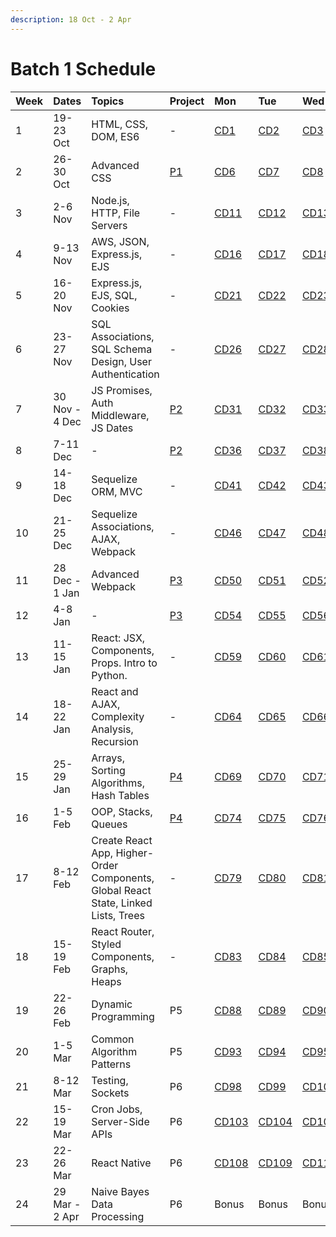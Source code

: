 ```yaml
---
description: 18 Oct - 2 Apr
---
```


# Batch 1 Schedule

| Week | Dates | Topics | Project | Mon | Tue | Wed | Thu | Fri |
| :--- | :--- | :--- | :--- | :--- | :--- | :--- | :--- | :--- |
| 1 | 19-23 Oct | HTML, CSS, DOM, ES6 | - | [CD1](course-days.md#cd1) | [CD2](course-days.md#cd2) | [CD3](course-days.md#cd3) | [CD4](course-days.md#cd4) | [CD5](course-days.md#cd5) |
| 2 | 26-30 Oct | Advanced CSS | [P1](../projects/project-1-video-poker.md) | [CD6](course-days.md#cd6) | [CD7](course-days.md#cd7) | [CD8](course-days.md#cd8) | [CD9](course-days.md#cd9) | [CD10](course-days.md#cd10) |
| 3 | 2-6 Nov | Node.js, HTTP, File Servers | - | [CD11](course-days.md#cd11) | [CD12](course-days.md#cd12) | [CD13](course-days.md#cd13) | [CD14](course-days.md#cd14) | [CD15](course-days.md#cd15) |
| 4 | 9-13 Nov | AWS, JSON, Express.js, EJS | - | [CD16](course-days.md#cd16) | [CD17](course-days.md#cd17) | [CD18](course-days.md#cd18) | [CD19](course-days.md#cd19) | [CD20](course-days.md#cd20) |
| 5 | 16-20 Nov | Express.js, EJS, SQL, Cookies | - | [CD21](course-days.md#cd21) | [CD22](course-days.md#cd22) | [CD23](course-days.md#cd23) | [CD24](course-days.md#cd24) | [CD25](course-days.md#cd25) |
| 6 | 23-27 Nov | SQL Associations, SQL Schema Design, User Authentication | - | [CD26](course-days.md#cd26) | [CD27](course-days.md#cd27) | [CD28](course-days.md#cd28) | [CD29](course-days.md#cd29) | [CD30](course-days.md#cd30) |
| 7 | 30 Nov - 4 Dec | JS Promises, Auth Middleware, JS Dates | [P2](../projects/project-2-server-side-app.md) | [CD31](course-days.md#cd31) | [CD32](course-days.md#cd32) | [CD33](course-days.md#cd33) | [CD34](course-days.md#cd34) | [CD35](course-days.md#cd35) |
| 8 | 7-11 Dec | - | [P2](../projects/project-2-server-side-app.md) | [CD36](course-days.md#cd36) | [CD37](course-days.md#cd37) | [CD38](course-days.md#cd38) | [CD39](course-days.md#cd39) | [CD40](course-days.md#cd40) |
| 9 | 14-18 Dec | Sequelize ORM, MVC | - | [CD41](course-days.md#cd41) | [CD42](course-days.md#cd42) | [CD43](course-days.md#cd43) | [CD44](course-days.md#cd44) | [CD45](course-days.md#cd45) |
| 10 | 21-25 Dec | Sequelize Associations, AJAX, Webpack | - | [CD46](course-days.md#cd46) | [CD47](course-days.md#cd47) | [CD48](course-days.md#cd48) | [CD49](course-days.md#cd49) | **PH** |
| 11 | 28 Dec - 1 Jan | Advanced Webpack | [P3](../projects/project-3-full-stack-game.md) | [CD50](course-days.md#cd50) | [CD51](course-days.md#cd51) | [CD52](course-days.md#cd52) | [CD53](course-days.md#cd53) | **PH** |
| 12 | 4-8 Jan | - | [P3](../projects/project-3-full-stack-game.md) | [CD54](course-days.md#cd54) | [CD55](course-days.md#cd55) | [CD56](course-days.md#cd56) | [CD57](course-days.md#cd57) | [CD58](course-days.md#cd58) |
| 13 | 11-15 Jan | React: JSX, Components, Props. Intro to Python. | - | [CD59](course-days.md#cd59) | [CD60](course-days.md#cd60) | [CD61](course-days.md#cd61) | [CD62](course-days.md#cd62) | [CD63](course-days.md#cd63) |
| 14 | 18-22 Jan | React and AJAX, Complexity Analysis, Recursion | - | [CD64](course-days.md#cd64) | [CD65](course-days.md#cd65) | [CD66](course-days.md#cd66) | [CD67](course-days.md#cd67) | [CD68](course-days.md#cd68) |
| 15 | 25-29 Jan | Arrays, Sorting Algorithms, Hash Tables | [P4](../projects/project-4-full-stack-react-app.md) | [CD69](course-days.md#cd69) | [CD70](course-days.md#cd70) | [CD71](course-days.md#cd71) | [CD72](course-days.md#cd72) | [CD73](course-days.md#cd73) |
| 16 | 1-5 Feb | OOP, Stacks, Queues | [P4](../projects/project-4-full-stack-react-app.md) | [CD74](course-days.md#cd74) | [CD75](course-days.md#cd75) | [CD76](course-days.md#cd76) | [CD77](course-days.md#cd77) | [CD78](course-days.md#cd78) |
| 17 | 8-12 Feb | Create React App, Higher-Order Components, Global React State, Linked Lists, Trees | - | [CD79](course-days.md#cd79) | [CD80](course-days.md#cd80) | [CD81](course-days.md#cd81) | [CD82](course-days.md#cd82) | **PH** |
| 18 | 15-19 Feb | React Router, Styled Components, Graphs, Heaps | - | [CD83](course-days.md#cd83) | [CD84](course-days.md#cd84) | [CD85](course-days.md#cd85) | [CD86](course-days.md#cd86) | [CD87](course-days.md#cd87) |
| 19 | 22-26 Feb | Dynamic Programming | P5 | [CD88](course-days.md#cd88) | [CD89](course-days.md#cd89) | [CD90](course-days.md#cd90) | [CD91](course-days.md#cd91) | [CD92](course-days.md#cd92) |
| 20 | 1-5 Mar | Common Algorithm Patterns | P5 | [CD93](course-days.md#cd93) | [CD94](course-days.md#cd94) | [CD95](course-days.md#cd95) | [CD96](course-days.md#cd96) | [CD97](course-days.md#cd97) |
| 21 | 8-12 Mar | Testing, Sockets | P6 | [CD98](course-days.md#cd98) | [CD99](course-days.md#cd99) | [CD100](course-days.md#cd100) | [CD101](course-days.md#cd101) | [CD102](course-days.md#cd102) |
| 22 | 15-19 Mar | Cron Jobs, Server-Side APIs | P6 | [CD103](course-days.md#cd103) | [CD104](course-days.md#cd104) | [CD105](course-days.md#cd105) | [CD106](course-days.md#cd106) | [CD107](course-days.md#cd107) |
| 23 | 22-26 Mar | React Native | P6 | [CD108](course-days.md#cd108) | [CD109](course-days.md#cd109) | [CD110](course-days.md#cd110) | [CD111](course-days.md#cd111) | [CD112](course-days.md#cd112) |
| 24 | 29 Mar - 2 Apr | Naive Bayes Data Processing | P6 | Bonus | Bonus | Bonus | Bonus | **PH** |

